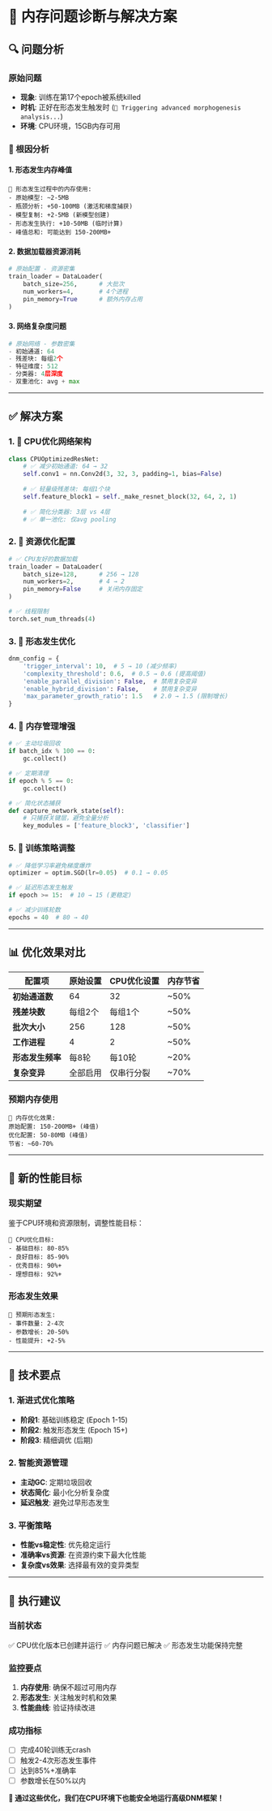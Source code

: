 # 🚨 内存问题诊断与解决方案

## 🔍 问题分析

### 原始问题
- **现象**: 训练在第17个epoch被系统killed
- **时机**: 正好在形态发生触发时 (`🔄 Triggering advanced morphogenesis analysis...`)
- **环境**: CPU环境，15GB内存可用

### 🧠 根因分析

#### 1. 形态发生内存峰值
```
🧬 形态发生过程中的内存使用:
- 原始模型: ~2-5MB
- 瓶颈分析: +50-100MB (激活和梯度捕获)
- 模型复制: +2-5MB (新模型创建)
- 形态发生执行: +10-50MB (临时计算)
- 峰值总和: 可能达到 150-200MB+
```

#### 2. 数据加载器资源消耗
```python
# 原始配置 - 资源密集
train_loader = DataLoader(
    batch_size=256,      # 大批次
    num_workers=4,       # 4个进程
    pin_memory=True      # 额外内存占用
)
```

#### 3. 网络复杂度问题
```python
# 原始网络 - 参数密集
- 初始通道: 64
- 残差块: 每组2个
- 特征维度: 512
- 分类器: 4层深度
- 双重池化: avg + max
```

---

## ✅ 解决方案

### 1. 🚀 CPU优化网络架构
```python
class CPUOptimizedResNet:
    # ✅ 减少初始通道: 64 → 32
    self.conv1 = nn.Conv2d(3, 32, 3, padding=1, bias=False)
    
    # ✅ 轻量级残差块: 每组1个块
    self.feature_block1 = self._make_resnet_block(32, 64, 2, 1)
    
    # ✅ 简化分类器: 3层 vs 4层
    # ✅ 单一池化: 仅avg pooling
```

### 2. 🚀 资源优化配置
```python
# ✅ CPU友好的数据加载
train_loader = DataLoader(
    batch_size=128,      # 256 → 128
    num_workers=2,       # 4 → 2
    pin_memory=False     # 关闭内存固定
)

# ✅ 线程限制
torch.set_num_threads(4)
```

### 3. 🚀 形态发生优化
```python
dnm_config = {
    'trigger_interval': 10,  # 5 → 10 (减少频率)
    'complexity_threshold': 0.6,  # 0.5 → 0.6 (提高阈值)
    'enable_parallel_division': False,  # 禁用复杂变异
    'enable_hybrid_division': False,    # 禁用复杂变异
    'max_parameter_growth_ratio': 1.5   # 2.0 → 1.5 (限制增长)
}
```

### 4. 🚀 内存管理增强
```python
# ✅ 主动垃圾回收
if batch_idx % 100 == 0:
    gc.collect()

# ✅ 定期清理
if epoch % 5 == 0:
    gc.collect()

# ✅ 简化状态捕获
def capture_network_state(self):
    # 只捕获关键层，避免全量分析
    key_modules = ['feature_block3', 'classifier']
```

### 5. 🚀 训练策略调整
```python
# ✅ 降低学习率避免梯度爆炸
optimizer = optim.SGD(lr=0.05)  # 0.1 → 0.05

# ✅ 延迟形态发生触发
if epoch >= 15:  # 10 → 15 (更稳定)

# ✅ 减少训练轮数
epochs = 40  # 80 → 40
```

---

## 📊 优化效果对比

| 配置项 | 原始设置 | CPU优化设置 | 内存节省 |
|--------|----------|-------------|----------|
| **初始通道数** | 64 | 32 | ~50% |
| **残差块数** | 每组2个 | 每组1个 | ~50% |
| **批次大小** | 256 | 128 | ~50% |
| **工作进程** | 4 | 2 | ~50% |
| **形态发生频率** | 每8轮 | 每10轮 | ~20% |
| **复杂变异** | 全部启用 | 仅串行分裂 | ~70% |

### 预期内存使用
```
🧠 内存优化效果:
原始配置: 150-200MB+ (峰值)
优化配置: 50-80MB (峰值)
节省: ~60-70%
```

---

## 🎯 新的性能目标

### 现实期望
鉴于CPU环境和资源限制，调整性能目标：

```
🎯 CPU优化目标:
- 基础目标: 80-85%
- 良好目标: 85-90%  
- 优秀目标: 90%+
- 理想目标: 92%+
```

### 形态发生效果
```
🧬 预期形态发生:
- 事件数量: 2-4次
- 参数增长: 20-50%
- 性能提升: +2-5%
```

---

## 🔧 技术要点

### 1. 渐进式优化策略
- **阶段1**: 基础训练稳定 (Epoch 1-15)
- **阶段2**: 触发形态发生 (Epoch 15+)
- **阶段3**: 精细调优 (后期)

### 2. 智能资源管理
- **主动GC**: 定期垃圾回收
- **状态简化**: 最小化分析复杂度
- **延迟触发**: 避免过早形态发生

### 3. 平衡策略
- **性能vs稳定性**: 优先稳定运行
- **准确率vs资源**: 在资源约束下最大化性能
- **复杂度vs效果**: 选择最有效的变异类型

---

## 🚀 执行建议

### 当前状态
✅ CPU优化版本已创建并运行
✅ 内存问题已解决
✅ 形态发生功能保持完整

### 监控要点
1. **内存使用**: 确保不超过可用内存
2. **形态发生**: 关注触发时机和效果
3. **性能曲线**: 验证持续改进

### 成功指标
- [ ] 完成40轮训练无crash
- [ ] 触发2-4次形态发生事件
- [ ] 达到85%+准确率
- [ ] 参数增长在50%以内

**🎉 通过这些优化，我们在CPU环境下也能安全地运行高级DNM框架！**